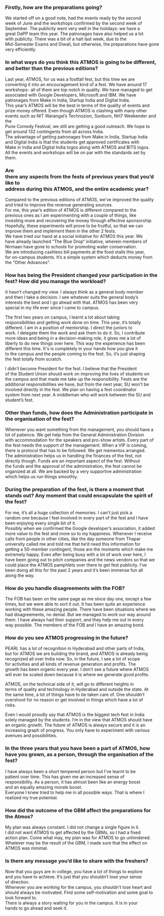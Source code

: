 <p><!-- wp:heading {"level":3} --></p>
<h3><a href="https://github.com/journal-club/wiki-data/blob/master/news/fests/atmos-17/president-interview.md#firstly-how-are-the-preparations-going"></a>Firstly, how are the preparations going?</h3>
<p><!-- /wp:heading --></p>
<p><!-- wp:paragraph --></p>
<p>We started off on a good note, had the events ready by the second<br />
week of June and the workshops confirmed by the second week of<br />
September.  The publicity went very well in the holidays: we have a<br />
great DePP team this year.  The patronages have also helped us a lot<br />
with publicity.  There was a bit of a halt last week, due to the<br />
Mid-Semester Exams and Diwali, but otherwise, the preparations have gone<br />
 very efficiently.</p>
<p><!-- /wp:paragraph --></p>
<p><!-- wp:heading {"level":3} --></p>
<h3><a href="https://github.com/journal-club/wiki-data/blob/master/news/fests/atmos-17/president-interview.md#in-what-ways-do-you-think-this-atmos-is-going-to-be-different-and-better-than-the-previous-editions"></a></h3>
<p><!-- /wp:heading --></p>
<p><!-- wp:heading {"level":3} --></p>
<h3>In what ways do you think this ATMOS is going to be different, and better than the previous editions?</h3>
<p><!-- /wp:heading --></p>
<p><!-- wp:paragraph --></p>
<p>Last year, ATMOS, for us was a footfall fest, but this time we are<br />
converting it into an encouragement kind of a fest.  We have around 17<br />
workshops- all of them are top notch in quality.  We have managed to get<br />
 associated with Google Developers, Microsoft and IBM.  We have<br />
patronages from Make in India, Startup India and Digital India.<br />
This year’s ATMOS will be the best in terms of the quality of events and<br />
 prize money offered.  Even though ATMOS is clashing with many other<br />
events such as NIT Warangal’s Technozion, Sunburn, NH7 Weekender and the<br />
 Pune Comedy Festival, we still are getting a good outreach.  We hope to<br />
 get around 132 contingents from all across India.<br />
The advantage of getting patronages from Make in India, Startup India<br />
and Digital India is that the students get approved certificates with<br />
Make in India and Digital India logos along with ATMOS and BITS logos.<br />
All the events and workshops will be on par with the standards set by<br />
them.</p>
<p><!-- /wp:paragraph --></p>
<p><!-- wp:heading {"level":3} --></p>
<h3><a href="https://github.com/journal-club/wiki-data/blob/master/news/fests/atmos-17/president-interview.md#are-there-any-aspects-from-the-fests-of-previous-years-that-youd-like-to-address-during-this-atmos-and-the-entire-academic-year"></a></h3>
<p><!-- /wp:heading --></p>
<p><!-- wp:heading {"level":3} --></p>
<h3>Are<br />
 there any aspects from the fests of previous years that you’d like to<br />
address during this ATMOS, and the entire academic year?</h3>
<p><!-- /wp:heading --></p>
<p><!-- wp:paragraph --></p>
<p>Compared to the previous editions of ATMOS, we’ve improved the quality and tried to improve the revenue generating sources.<br />
For me, this year’s edition of ATMOS is different compared to the<br />
previous ones as I am experimenting with a couple of things, like<br />
investing more and recovering the money through effective sponsorship.<br />
Hopefully, these experiments will prove to be fruitful, so that we can<br />
improve them and implement them in the other 2 fests.<br />
We have tried our hand at a social initiative for ATMOS this year.  We<br />
have already launched "The Blue Drop“ initiative, wherein members of<br />
Nirmaan have gone to schools for promoting water conservation.<br />
We are introducing cashless bill payments at the food stalls this year,<br />
for on-campus students.  It’s a simple system which deducts money from<br />
the “Other Advances”.</p>
<p><!-- /wp:paragraph --></p>
<p><!-- wp:heading {"level":3} --></p>
<h3><a href="https://github.com/journal-club/wiki-data/blob/master/news/fests/atmos-17/president-interview.md#how-has-being-the-president-changed-your-participation-in-the-fest-how-did-you-manage-the-workload"></a></h3>
<p><!-- /wp:heading --></p>
<p><!-- wp:heading {"level":3} --></p>
<h3>How has being the President changed your participation in the fest? How did you manage the workload?</h3>
<p><!-- /wp:heading --></p>
<p><!-- wp:paragraph --></p>
<p>It hasn't changed my view.  I always think as a general body member<br />
and then I take a decision.  I see whatever suits the general body’s<br />
interests the best and I go ahead with that.  ATMOS has been very<br />
special in my life ever since I came to campus.</p>
<p><!-- /wp:paragraph --></p>
<p><!-- wp:paragraph --></p>
<p>The first two years on campus, I learnt a lot about taking<br />
responsibilities and getting work done on time.  This year, it’s totally<br />
 different.  I am in a position of mentorship.  I direct the juniors to<br />
work.  I delegate them the work and ask them to do it.  So, I contribute<br />
 more ideas and being in a decision-making role, it gives me a lot of<br />
liberty to do new things over here.  This way the experience has been<br />
different this time.  It's is completely in your hands how you give it<br />
to the campus and the people coming to the fest.  So, it’s just shaping<br />
the fest totally from scratch.</p>
<p><!-- /wp:paragraph --></p>
<p><!-- wp:paragraph --></p>
<p>I didn't become President for the fest.  I believe that the President<br />
 of the Student Union should work on improving the lives of students on<br />
the campus and that made me take up the responsibility.  Fests are the<br />
additional responsibilities we have, but from the next year, SU won't be<br />
 involved directly in the fest.  We plan on having a fest coordinator<br />
system from next year.  A middleman who will work between the SU and<br />
student’s fest.</p>
<p><!-- /wp:paragraph --></p>
<p><!-- wp:heading {"level":3} --></p>
<h3><a href="https://github.com/journal-club/wiki-data/blob/master/news/fests/atmos-17/president-interview.md#other-than-funds-how-does-the-administration-participate-in-the-organisation-of-the-fest"></a></h3>
<p><!-- /wp:heading --></p>
<p><!-- wp:heading {"level":3} --></p>
<h3>Other than funds, how does the Administration participate in the organisation of the fest?</h3>
<p><!-- /wp:heading --></p>
<p><!-- wp:paragraph --></p>
<p>Whenever you want something from the management, you should have a<br />
lot of patience.  We get help from the General Administration Division<br />
with accommodation for the speakers and pro-show artists.  Every part of<br />
 the fest needs the support of the management.  When a VIP is coming,<br />
there is protocol that has to be followed.  We get mementos arranged.<br />
The administration helps us in handling the finances of the fest, not<br />
directly though.  Funds are an important aspect of the fest.  Without<br />
the funds and the approval of the administration, the fest cannot be<br />
organized at all.  We are backed by a very supportive administration<br />
which helps us run things smoothly.</p>
<p><!-- /wp:paragraph --></p>
<p><!-- wp:heading {"level":3} --></p>
<h3><a href="https://github.com/journal-club/wiki-data/blob/master/news/fests/atmos-17/president-interview.md#during-the-preparation-of-the-fest-is-there-a-moment-that-stands-out-any-moment-that-could-encapsulate-the-spirit-of-the-fest"></a></h3>
<p><!-- /wp:heading --></p>
<p><!-- wp:heading {"level":3} --></p>
<h3>During the preparation of the fest, is there a moment that stands out? Any moment that could encapsulate the spirit of the fest?</h3>
<p><!-- /wp:heading --></p>
<p><!-- wp:paragraph --></p>
<p>For me, it’s all a huge collection of memories.  I can't just pick a<br />
random one because I feel involved in every part of the fest and I have<br />
been enjoying every single bit of it.<br />
Possibly when we confirmed the Google developer’s association, it added<br />
more value to the fest and more so to my happiness.  Whenever I receive<br />
calls from people in other cities, like the day someone from Thapar<br />
university called me and told me that he’d need this information for<br />
getting a 50-member contingent,  those are the moments which make me<br />
extremely happy.  Even after being busy with a lot of work over here, I<br />
have been going out to pitch companies and the news vendors so that we<br />
could place the ATMOS pamphlets over there to get fest publicity.  I’ve<br />
been doing all this for the past 2 years and it’s been immense fun all<br />
along the way.</p>
<p><!-- /wp:paragraph --></p>
<p><!-- wp:heading {"level":3} --></p>
<h3><a href="https://github.com/journal-club/wiki-data/blob/master/news/fests/atmos-17/president-interview.md#how-do-you-handle-disagreements-with-the-fob"></a></h3>
<p><!-- /wp:heading --></p>
<p><!-- wp:heading {"level":3} --></p>
<h3>How do you handle disagreements with the FOB?</h3>
<p><!-- /wp:heading --></p>
<p><!-- wp:paragraph --></p>
<p>The FOB has been on the same page as me since day one, except a few<br />
times, but we were able to sort it out.  It has been quite an experience<br />
 working with these amazing people.  There have been situations where we<br />
 had disagreements, no denial.  But we managed to work our way around<br />
them.  I have always had their support, and they help me out in every<br />
way possible.  The members of the FOB and I have an amazing bond.</p>
<p><!-- /wp:paragraph --></p>
<p><!-- wp:heading {"level":3} --></p>
<h3><a href="https://github.com/journal-club/wiki-data/blob/master/news/fests/atmos-17/president-interview.md#how-do-you-see-atmos-progressing-in-the-future"></a></h3>
<p><!-- /wp:heading --></p>
<p><!-- wp:heading {"level":3} --></p>
<h3>How do you see ATMOS progressing in the future?</h3>
<p><!-- /wp:heading --></p>
<p><!-- wp:paragraph --></p>
<p>PEARL has a lot of recognition in Hyderabad and other parts of India,<br />
 but for ATMOS we are building the brand, and ATMOS is already being<br />
recognized all over India now.  So, in the future, I see a lot of scope<br />
for activities and all kinds of revenue generation and profits.  The<br />
growth has been organic every year.  I don’t see a future where ATMOS<br />
will ever be scaled down because it is where we generate good profits.</p>
<p><!-- /wp:paragraph --></p>
<p><!-- wp:paragraph --></p>
<p>ATMOS, on the technical side of it, will go to different heights in<br />
terms of quality and technology in Hyderabad and outside the state.  At<br />
the same time, a lot of things have to be taken care of.  One shouldn’t<br />
overshoot for no reason or get involved in things which have a lot of<br />
risks.</p>
<p><!-- /wp:paragraph --></p>
<p><!-- wp:paragraph --></p>
<p>Even I would proudly say that ATMOS is the biggest tech fest in India<br />
 solely managed by the students.  I’m in the view that ATMOS should have<br />
 an organic growth.  The future of ATMOS is always secure and it is an<br />
increasing graph of progress.  You only have to experiment with various<br />
avenues and possibilities.</p>
<p><!-- /wp:paragraph --></p>
<p><!-- wp:heading {"level":3} --></p>
<h3><a href="https://github.com/journal-club/wiki-data/blob/master/news/fests/atmos-17/president-interview.md#in-the-three-years-that-you-have-been-a-part-of-atmos-how-have-you-grown-as-a-person-through-the-organisation-of-the-fest"></a></h3>
<p><!-- /wp:heading --></p>
<p><!-- wp:heading {"level":3} --></p>
<h3>In the three years that you have been a part of ATMOS, how have you grown, as a person, through the organisation of the fest?</h3>
<p><!-- /wp:heading --></p>
<p><!-- wp:paragraph --></p>
<p>I have always been a short tempered person but I’ve learnt to be<br />
patient over time.  This has given me an increased sense of<br />
responsibility.  As a person, it has almost been like an energy boost<br />
and an equally amazing morale boost.<br />
Everyone I knew tried to help me in all possible ways.  That is where I<br />
realized my true potential.</p>
<p><!-- /wp:paragraph --></p>
<p><!-- wp:heading {"level":3} --></p>
<h3><a href="https://github.com/journal-club/wiki-data/blob/master/news/fests/atmos-17/president-interview.md#how-did-the-outcome-of-the-gbm-affect-the-preparations-for-the-atmos"></a></h3>
<p><!-- /wp:heading --></p>
<p><!-- wp:heading {"level":3} --></p>
<h3>How did the outcome of the GBM affect the preparations for the Atmos?</h3>
<p><!-- /wp:heading --></p>
<p><!-- wp:paragraph --></p>
<p>My plan was always constant.  I did not change a single figure in it.<br />
  I did not want ATMOS to get affected by the GBMs, so I had a fixed<br />
action plan.  Come what may, my plan was for ATMOS to go unhindered.<br />
Whatever may be the result of the GBM, I made sure that the effect on<br />
ATMOS was minimal.</p>
<p><!-- /wp:paragraph --></p>
<p><!-- wp:heading {"level":3} --></p>
<h3><a href="https://github.com/journal-club/wiki-data/blob/master/news/fests/atmos-17/president-interview.md#is-there-any-message-youd-like-to-share-with-the-freshers"></a></h3>
<p><!-- /wp:heading --></p>
<p><!-- wp:heading {"level":3} --></p>
<h3>Is there any message you’d like to share with the freshers?</h3>
<p><!-- /wp:heading --></p>
<p><!-- wp:paragraph --></p>
<p>Now that you guys are in college, you have a lot of things to explore<br />
 and you have to achieve.  It’s just that you shouldn’t lose your sense<br />
of direction.<br />
Whenever you are working for the campus, you shouldn’t lose heart and<br />
should always be motivated.  Find some self-motivation and some goal to<br />
look forward to.<br />
There is always a story waiting for you in the campus.  It is in your<br />
hands to go ahead and seek it.</p>
<p><!-- /wp:paragraph --></p>
